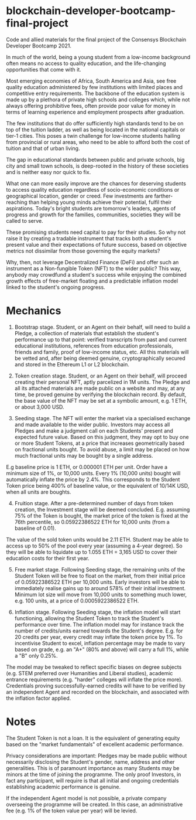 # blockchain-developer-bootcamp-final-project
Code and allied materials for the final project of the Consensys Blockchain Developer Bootcamp 2021.

In much of the world, being a young student from a low-income background often means no access to quality education, and the life-changing opportunities that come with it. 

Most emerging economies of Africa, South America and Asia, see free quality education administered by few institutions with limited places and competitive entry requirements. The backbone of the education system is made up by a plethora of private high schools and colleges which, while not always offering prohibitive fees, often provide poor value for money in terms of learning experience and employment prospects after graduation.

The few institutions that do offer sufficiently high standards tend to be on top of the tuition ladder, as well as being located in the national capitals or tier-1 cities. This poses a twin challenge for low-income students hailing from provincial or rural areas, who need to be able to afford both the cost of tuition and that of urban living.

The gap in educational standards between public and private schools, big city and small town schools, is deep-rooted in the history of these societies and is neither easy nor quick to fix.

What one can more easily improve are the chances for deserving students to access quality education regardless of socio-economic conditions or geographical location, gender or creed. Few investments are farther-reaching than helping young minds achieve their potential, fulfil their aspirations. Today's bright students are tomorrow's leaders, agents of progress and growth for the families, communities, societies they will be called to serve.

These promising students need capital to pay for their studies. So why not raise it by creating a tradable instrument that tracks both a student's present value and their expectations of future success, based on objective metrics not dissimilar from those governing the equity markets?

Why, then, not leverage Decentralized Finance (DeFi) and offer such an instrument as a Non-fungible Token (NFT) to the wider public? This way, anybody may crowdfund a student's success while enjoying the combined growth effects of free-market floating and a predictable inflation model linked to the student's ongoing progress.

# Mechanics

1. Bootstrap stage. Student, or an Agent on their behalf, will need to build a Pledge, a collection of materials that establish the student's performance up to that point: verified transcripts from past and current educational institutions, references from education professionals, friends and family, proof of low-income status, etc. All this materials will be vetted and, after being deemed genuine, cryptographically secured and stored in the Ethereum L1 or L2 blockchain.

2. Token creation stage. Student, or an Agent on their behalf, will proceed creating their personal NFT, aptly parcelized in 1M units. The Pledge and all its attached materials are made public on a website and may, at any time, be proved genuine by verifying the blockchain record. By default, the base value of the NFT may be set at a symbolic amount, e.g. 1 ETH, or about 3,000 USD.

3. Seeding stage. The NFT will enter the market via a specialised exchange and made available to the wider public. Investors may access all Pledges and make a judgment call on each Students' present and expected future value. Based on this judgment, they may opt to buy one or more Student Tokens, at a price that increases geometrically based on fractional units bought. To avoid abuse, a limit may be placed on how much fractional units may be bought by a single address.

E.g baseline price is 1 ETH, or 0.000001 ETH per unit. Order have a minimum size of 1%, or 10,000 units. Every 1% (10,000 units) bought will automatically inflate the price by   2.4%. This corresponds to the Student Token price being 400% of baseline value, or the equivalent of 10/14K USD, when all units are boughts.

4. Fruition stage. After a pre-determined number of days from token creation, the Investment stage will be deemed concluded. E.g. assuming 75% of the Token is bought, the market price of the token is fixed at the 76th percentile, so 0.05922386522 ETH for 10,000 units (from a baseline of 0.01).

The value of the sold token units would be 2.11 ETH. Student may be able to access up to 50% of the pool every year (assuming a 4-year degree). So they will be able to liquidate up to 1.055 ETH = 3,165 USD to cover their education costs for their first year.

5. Free market stage. Following Seeding stage, the remaining units of the Student Token will be free to float on the market, from their initial price of 0.05922386522 ETH per 10,000 units. Early investors will be able to immediately realise gains up to around 578% of their initial investment. Minimum lot size will move from 10,000 units to something much lower, e.g. 100 units, at a price of 0.0005922386522 ETH.

6. Inflation stage. Following Seeding stage, the inflation model will start functioning, allowing the Student Token to track the Student's performance over time. The inflation model may for instance track the number of credits/units earned towards the Student's degree. E.g. for 20 credits per year, every credit may inflate the token price by 1%. To incentivise Student to excel, inflation percentage may be made to vary based on grade, e.g. an "A+" (80% and above) will carry a full 1%, while a "B" only 0.25%.

The model may be tweaked to reflect specific biases on degree subjects (e.g. STEM preferred over Humanities and Liberal studies), academic entrance requirements (e.g. "harder" colleges will inflate the price more). Credentials proving successfully-earned credits will have to be verified by an independent Agent and recorded on the blockchain, and associated with the inflation factor applied.

# Notes

The Student Token is not a loan. It is the equivalent of generating equity based on the "market fundamentals" of excellent academic performance.

Privacy considerations are important: Pledges may be made public without necessarily disclosing the Student's gender, name, address and other generalities. This is of paramount importance as many Students may be minors at the time of joining the programme. The only proof Investors, in fact any participant, will require is that all initial and ongoing credentials establishing academic performance is genuine.

If the independent Agent model is not possible, a private company overseeing the programme will be created. In this case, an administrative fee (e.g. 1% of the token value per year) will be levied.
